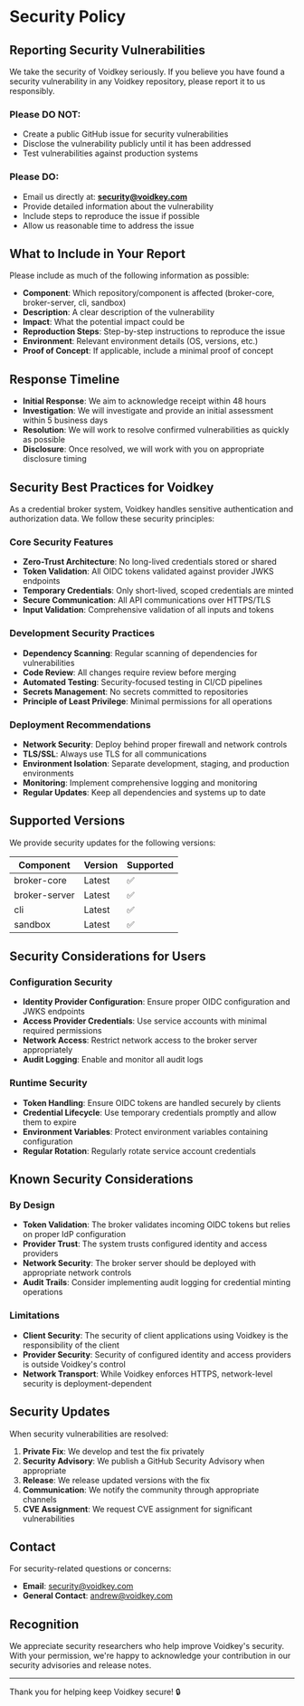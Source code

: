 # Security Policy

## Reporting Security Vulnerabilities

We take the security of Voidkey seriously. If you believe you have found a security vulnerability in any Voidkey repository, please report it to us responsibly.

### Please DO NOT:
- Create a public GitHub issue for security vulnerabilities
- Disclose the vulnerability publicly until it has been addressed
- Test vulnerabilities against production systems

### Please DO:
- Email us directly at: **security@voidkey.com**
- Provide detailed information about the vulnerability
- Include steps to reproduce the issue if possible
- Allow us reasonable time to address the issue

## What to Include in Your Report

Please include as much of the following information as possible:

- **Component**: Which repository/component is affected (broker-core, broker-server, cli, sandbox)
- **Description**: A clear description of the vulnerability
- **Impact**: What the potential impact could be
- **Reproduction Steps**: Step-by-step instructions to reproduce the issue
- **Environment**: Relevant environment details (OS, versions, etc.)
- **Proof of Concept**: If applicable, include a minimal proof of concept

## Response Timeline

- **Initial Response**: We aim to acknowledge receipt within 48 hours
- **Investigation**: We will investigate and provide an initial assessment within 5 business days
- **Resolution**: We will work to resolve confirmed vulnerabilities as quickly as possible
- **Disclosure**: Once resolved, we will work with you on appropriate disclosure timing

## Security Best Practices for Voidkey

As a credential broker system, Voidkey handles sensitive authentication and authorization data. We follow these security principles:

### Core Security Features
- **Zero-Trust Architecture**: No long-lived credentials stored or shared
- **Token Validation**: All OIDC tokens validated against provider JWKS endpoints
- **Temporary Credentials**: Only short-lived, scoped credentials are minted
- **Secure Communication**: All API communications over HTTPS/TLS
- **Input Validation**: Comprehensive validation of all inputs and tokens

### Development Security Practices
- **Dependency Scanning**: Regular scanning of dependencies for vulnerabilities
- **Code Review**: All changes require review before merging
- **Automated Testing**: Security-focused testing in CI/CD pipelines
- **Secrets Management**: No secrets committed to repositories
- **Principle of Least Privilege**: Minimal permissions for all operations

### Deployment Recommendations
- **Network Security**: Deploy behind proper firewall and network controls
- **TLS/SSL**: Always use TLS for all communications
- **Environment Isolation**: Separate development, staging, and production environments
- **Monitoring**: Implement comprehensive logging and monitoring
- **Regular Updates**: Keep all dependencies and systems up to date

## Supported Versions

We provide security updates for the following versions:

| Component | Version | Supported |
| --------- | ------- | --------- |
| broker-core | Latest | ✅ |
| broker-server | Latest | ✅ |
| cli | Latest | ✅ |
| sandbox | Latest | ✅ |

## Security Considerations for Users

### Configuration Security
- **Identity Provider Configuration**: Ensure proper OIDC configuration and JWKS endpoints
- **Access Provider Credentials**: Use service accounts with minimal required permissions
- **Network Access**: Restrict network access to the broker server appropriately
- **Audit Logging**: Enable and monitor all audit logs

### Runtime Security
- **Token Handling**: Ensure OIDC tokens are handled securely by clients
- **Credential Lifecycle**: Use temporary credentials promptly and allow them to expire
- **Environment Variables**: Protect environment variables containing configuration
- **Regular Rotation**: Regularly rotate service account credentials

## Known Security Considerations

### By Design
- **Token Validation**: The broker validates incoming OIDC tokens but relies on proper IdP configuration
- **Provider Trust**: The system trusts configured identity and access providers
- **Network Security**: The broker server should be deployed with appropriate network controls
- **Audit Trails**: Consider implementing audit logging for credential minting operations

### Limitations
- **Client Security**: The security of client applications using Voidkey is the responsibility of the client
- **Provider Security**: Security of configured identity and access providers is outside Voidkey's control
- **Network Transport**: While Voidkey enforces HTTPS, network-level security is deployment-dependent

## Security Updates

When security vulnerabilities are resolved:

1. **Private Fix**: We develop and test the fix privately
2. **Security Advisory**: We publish a GitHub Security Advisory when appropriate
3. **Release**: We release updated versions with the fix
4. **Communication**: We notify the community through appropriate channels
5. **CVE Assignment**: We request CVE assignment for significant vulnerabilities

## Contact

For security-related questions or concerns:
- **Email**: security@voidkey.com
- **General Contact**: andrew@voidkey.com

## Recognition

We appreciate security researchers who help improve Voidkey's security. With your permission, we're happy to acknowledge your contribution in our security advisories and release notes.

---

Thank you for helping keep Voidkey secure! 🔒